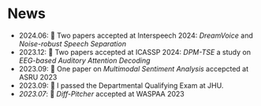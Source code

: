 # News
- 2024.06: 🎉 Two papers accepted at Interspeech 2024: *DreamVoice* and *Noise-robust Speech Separation*
- 2023.12: 🎉 Two papers accepted at ICASSP 2024: *DPM-TSE* a study on *EEG-based Auditory Attention Decoding*
- 2023.09: 🎉 One paper on *Multimodal Sentiment Analysis* accepcted at ASRU 2023
- 2023.09: 🎉 I passed the Departmental Qualifying Exam at JHU.
- *2023.07*: 🎉 *Diff-Pitcher* accepted at WASPAA 2023
